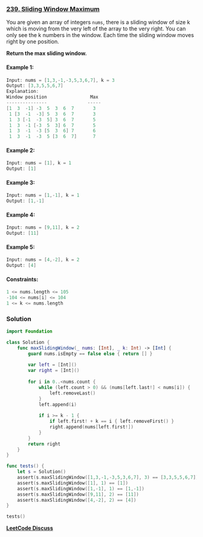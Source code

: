 ### [239. Sliding Window Maximum](https://leetcode.com/problems/sliding-window-maximum/)

You are given an array of integers ```nums```, there is a sliding window of size k which is moving from the very left of the array to the very right. You can only see the k numbers in the window. Each time the sliding window moves right by one position.

**Return the max sliding window.**

#### Example 1:
```swift
Input: nums = [1,3,-1,-3,5,3,6,7], k = 3
Output: [3,3,5,5,6,7]
Explanation: 
Window position                Max
---------------               -----
[1  3  -1] -3  5  3  6  7       3
 1 [3  -1  -3] 5  3  6  7       3
 1  3 [-1  -3  5] 3  6  7       5
 1  3  -1 [-3  5  3] 6  7       5
 1  3  -1  -3 [5  3  6] 7       6
 1  3  -1  -3  5 [3  6  7]      7
```

#### Example 2:
```swift
Input: nums = [1], k = 1
Output: [1]
```

#### Example 3:
```swift
Input: nums = [1,-1], k = 1
Output: [1,-1]
```

#### Example 4:
```swift
Input: nums = [9,11], k = 2
Output: [11]
```

#### Example 5:
```swift
Input: nums = [4,-2], k = 2
Output: [4]
```

#### Constraints:
```swift
1 <= nums.length <= 105
-104 <= nums[i] <= 104
1 <= k <= nums.length
```

### Solution

```swift
import Foundation

class Solution {
    func maxSlidingWindow(_ nums: [Int], _ k: Int) -> [Int] {
        guard nums.isEmpty == false else { return [] }
        
        var left = [Int]()
        var right = [Int]()
        
        for i in 0..<nums.count {
            while (left.count > 0) && (nums[left.last!] < nums[i]) {
                left.removeLast()
            }
            left.append(i)
            
            if i >= k - 1 {
                if left.first! + k == i { left.removeFirst() }
                right.append(nums[left.first!])
            }
        }
        return right
    }
}

func tests() {
    let s = Solution()
    assert(s.maxSlidingWindow([1,3,-1,-3,5,3,6,7], 3) == [3,3,5,5,6,7])
    assert(s.maxSlidingWindow([1], 1) == [1])
    assert(s.maxSlidingWindow([1,-1], 1) == [1,-1])
    assert(s.maxSlidingWindow([9,11], 2) == [11])
    assert(s.maxSlidingWindow([4,-2], 2) == [4])
}

tests()
```

**[LeetCode Discuss](https://leetcode.com/problems/sliding-window-maximum/discuss/1122916/swift-sliding-window-maximum)**
